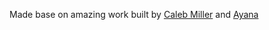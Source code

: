 Made base on amazing work built by [Caleb Miller](https://cmiller.tech/) and [Ayana](https://codepen.io/ayaos)

